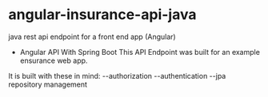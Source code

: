 # angular-insurance-api-java
java rest api endpoint for a front end app (Angular)
- Angular API With Spring Boot
This API Endpoint was built for an example ensurance web app.

It is built with these in mind:
  --authorization
  --authentication
  --jpa repository management
